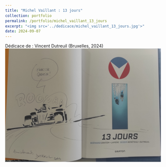 ```yaml
---
title: "Michel Vaillant : 13 jours"
collection: portfolio
permalink: /portfolio/michel_vaillant_13_jours
excerpt: "<img src='../dedicace/michel_vaillant_13_jours.jpg'>"
date: 2024-09-07
---
```


Dédicace de : Vincent Dutreuil (Bruxelles, 2024)
<img src='../dedicace/michel_vaillant_13_jours.jpg'>